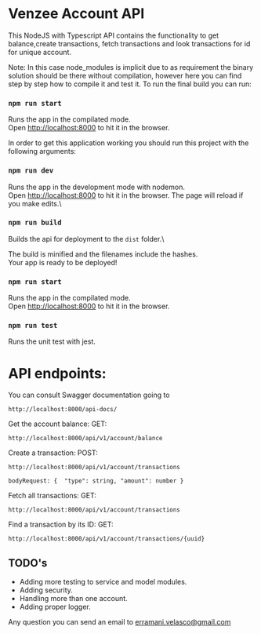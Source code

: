 # Venzee Account API

This NodeJS with Typescript API contains the functionality to get balance,create transactions, fetch transactions and look transactions for id for unique account.

Note: In this case node_modules is implicit due to as requirement the binary solution should be there without compilation, however here you can find step by step how to compile it and test it. To run the final build you can run:

### `npm run start `

Runs the app in the compilated mode.\
Open [http://localhost:8000](http://localhost:8000) to hit it in the browser.

In order to get this application working you should run this project with the following arguments:

### `npm run dev`

Runs the app in the development mode with nodemon.\
Open [http://localhost:8000](http://localhost:8000) to hit it in the browser.
The page will reload if you make edits.\

### `npm run build`

Builds the api for deployment to the `dist` folder.\

The build is minified and the filenames include the hashes.\
Your app is ready to be deployed!


### `npm run start`
Runs the app in the compilated mode.\
Open [http://localhost:8000](http://localhost:8000) to hit it in the browser.

### `npm run test`
Runs the unit test with jest.

# API endpoints:

You can consult Swagger documentation going to 

`http://localhost:8000/api-docs/`

Get the account balance: 
GET:

`http://localhost:8000/api/v1/account/balance`

Create a transaction:
POST:

`http://localhost:8000/api/v1/account/transactions`

`bodyRequest: {  "type": string, "amount": number }`

Fetch all transactions:
GET:

`http://localhost:8000/api/v1/account/transactions`

Find a transaction by its ID:
GET:

`http://localhost:8000/api/v1/account/transactions/{uuid}`


## TODO's

- Adding more testing to service and model modules.
- Adding security.
- Handling more than one account.
- Adding proper logger.

Any question you can send an email to erramani.velasco@gmail.com

